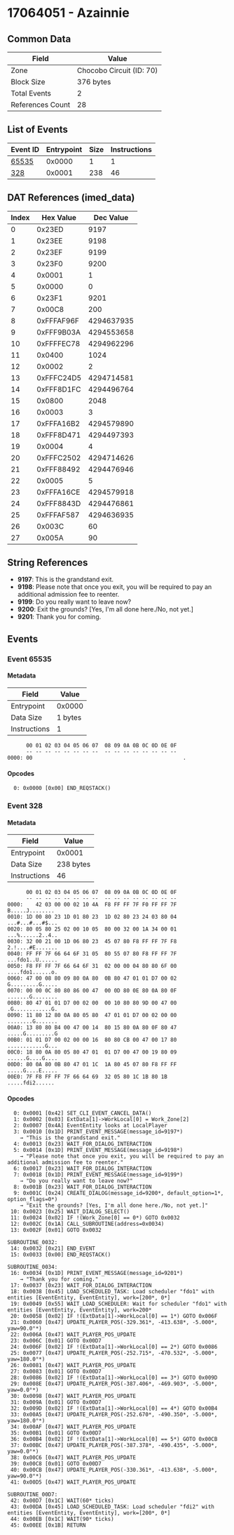 # 17064051 - Azainnie

## Common Data

| Field            | Value                    |
|------------------|--------------------------|
| Zone             | Chocobo Circuit (ID: 70) |
| Block Size       | 376 bytes                |
| Total Events     | 2                        |
| References Count | 28                       |

## List of Events

| Event ID              | Entrypoint   |   Size |   Instructions |
|-----------------------|--------------|--------|----------------|
| [65535](#event-65535) | 0x0000       |      1 |              1 |
| [328](#event-328)     | 0x0001       |    238 |             46 |

## DAT References (imed_data)

|   Index | Hex Value   |   Dec Value |
|---------|-------------|-------------|
|       0 | 0x23ED      |        9197 |
|       1 | 0x23EE      |        9198 |
|       2 | 0x23EF      |        9199 |
|       3 | 0x23F0      |        9200 |
|       4 | 0x0001      |           1 |
|       5 | 0x0000      |           0 |
|       6 | 0x23F1      |        9201 |
|       7 | 0x00C8      |         200 |
|       8 | 0xFFFAF96F  |  4294637935 |
|       9 | 0xFFF9B03A  |  4294553658 |
|      10 | 0xFFFFEC78  |  4294962296 |
|      11 | 0x0400      |        1024 |
|      12 | 0x0002      |           2 |
|      13 | 0xFFFC24D5  |  4294714581 |
|      14 | 0xFFF8D1FC  |  4294496764 |
|      15 | 0x0800      |        2048 |
|      16 | 0x0003      |           3 |
|      17 | 0xFFFA16B2  |  4294579890 |
|      18 | 0xFFF8D471  |  4294497393 |
|      19 | 0x0004      |           4 |
|      20 | 0xFFFC2502  |  4294714626 |
|      21 | 0xFFF88492  |  4294476946 |
|      22 | 0x0005      |           5 |
|      23 | 0xFFFA16CE  |  4294579918 |
|      24 | 0xFFF8843D  |  4294476861 |
|      25 | 0xFFFAF587  |  4294636935 |
|      26 | 0x003C      |          60 |
|      27 | 0x005A      |          90 |

## String References

- **9197**: This is the grandstand exit.
- **9198**: Please note that once you exit, you will be required to pay an additional admission fee to reenter.
- **9199**: Do you really want to leave now?
- **9200**: Exit the grounds? [Yes, I'm all done here./No, not yet.]
- **9201**: Thank you for coming.

## Events

### Event 65535

#### Metadata

| Field        | Value   |
|--------------|---------|
| Entrypoint   | 0x0000  |
| Data Size    | 1 bytes |
| Instructions | 1       |

```
      00 01 02 03 04 05 06 07  08 09 0A 0B 0C 0D 0E 0F
      -- -- -- -- -- -- -- --  -- -- -- -- -- -- -- --
0000: 00                                                .               
```

#### Opcodes

```
  0: 0x0000 [0x00] END_REQSTACK()
```

### Event 328

#### Metadata

| Field        | Value     |
|--------------|-----------|
| Entrypoint   | 0x0001    |
| Data Size    | 238 bytes |
| Instructions | 46        |

```
      00 01 02 03 04 05 06 07  08 09 0A 0B 0C 0D 0E 0F
      -- -- -- -- -- -- -- --  -- -- -- -- -- -- -- --
0000:    42 03 00 00 02 10 4A  F8 FF FF 7F F0 FF FF 7F   B.....J........
0010: 1D 00 80 23 1D 01 80 23  1D 02 80 23 24 03 80 04  ...#...#...#$...
0020: 80 05 80 25 02 00 10 05  80 00 32 00 1A 34 00 01  ...%......2..4..
0030: 32 00 21 00 1D 06 80 23  45 07 80 F8 FF FF 7F F8  2.!....#E.......
0040: FF FF 7F 66 64 6F 31 05  80 55 07 80 F8 FF FF 7F  ...fdo1..U......
0050: F8 FF FF 7F 66 64 6F 31  02 00 00 04 80 80 6F 00  ....fdo1......o.
0060: 47 00 08 80 09 80 0A 80  0B 80 47 01 01 D7 00 02  G.........G.....
0070: 00 00 0C 80 80 86 00 47  00 0D 80 0E 80 0A 80 0F  .......G........
0080: 80 47 01 01 D7 00 02 00  00 10 80 80 9D 00 47 00  .G............G.
0090: 11 80 12 80 0A 80 05 80  47 01 01 D7 00 02 00 00  ........G.......
00A0: 13 80 80 B4 00 47 00 14  80 15 80 0A 80 0F 80 47  .....G.........G
00B0: 01 01 D7 00 02 00 00 16  80 80 CB 00 47 00 17 80  ............G...
00C0: 18 80 0A 80 05 80 47 01  01 D7 00 47 00 19 80 09  ......G....G....
00D0: 80 0A 80 0B 80 47 01 1C  1A 80 45 07 80 F8 FF FF  .....G....E.....
00E0: 7F F8 FF FF 7F 66 64 69  32 05 80 1C 1B 80 1B     .....fdi2...... 
```

#### Opcodes

```
  0: 0x0001 [0x42] SET_CLI_EVENT_CANCEL_DATA()
  1: 0x0002 [0x03] ExtData[1]->WorkLocal[0] = Work_Zone[2]
  2: 0x0007 [0x4A] EventEntity looks at LocalPlayer
  3: 0x0010 [0x1D] PRINT_EVENT_MESSAGE(message_id=9197*)
    → "This is the grandstand exit."
  4: 0x0013 [0x23] WAIT_FOR_DIALOG_INTERACTION
  5: 0x0014 [0x1D] PRINT_EVENT_MESSAGE(message_id=9198*)
    → "Please note that once you exit, you will be required to pay an additional admission fee to reenter."
  6: 0x0017 [0x23] WAIT_FOR_DIALOG_INTERACTION
  7: 0x0018 [0x1D] PRINT_EVENT_MESSAGE(message_id=9199*)
    → "Do you really want to leave now?"
  8: 0x001B [0x23] WAIT_FOR_DIALOG_INTERACTION
  9: 0x001C [0x24] CREATE_DIALOG(message_id=9200*, default_option=1*, option_flags=0*)
    → "Exit the grounds? [Yes, I'm all done here./No, not yet.]"
 10: 0x0023 [0x25] WAIT_DIALOG_SELECT()
 11: 0x0024 [0x02] IF !(Work_Zone[0] == 0*) GOTO 0x0032
 12: 0x002C [0x1A] CALL_SUBROUTINE(address=0x0034)
 13: 0x002F [0x01] GOTO 0x0032

SUBROUTINE_0032:
 14: 0x0032 [0x21] END_EVENT
 15: 0x0033 [0x00] END_REQSTACK()

SUBROUTINE_0034:
 16: 0x0034 [0x1D] PRINT_EVENT_MESSAGE(message_id=9201*)
    → "Thank you for coming."
 17: 0x0037 [0x23] WAIT_FOR_DIALOG_INTERACTION
 18: 0x0038 [0x45] LOAD_SCHEDULED_TASK: Load scheduler "fdo1" with entities [EventEntity, EventEntity], work=[200*, 0*]
 19: 0x0049 [0x55] WAIT_LOAD_SCHEDULER: Wait for scheduler "fdo1" with entities [EventEntity, EventEntity], work=200*
 20: 0x0058 [0x02] IF !(ExtData[1]->WorkLocal[0] == 1*) GOTO 0x006F
 21: 0x0060 [0x47] UPDATE_PLAYER_POS(-329.361*, -413.638*, -5.000*, yaw=90.0°*)
 22: 0x006A [0x47] WAIT_PLAYER_POS_UPDATE
 23: 0x006C [0x01] GOTO 0x00D7
 24: 0x006F [0x02] IF !(ExtData[1]->WorkLocal[0] == 2*) GOTO 0x0086
 25: 0x0077 [0x47] UPDATE_PLAYER_POS(-252.715*, -470.532*, -5.000*, yaw=180.0°*)
 26: 0x0081 [0x47] WAIT_PLAYER_POS_UPDATE
 27: 0x0083 [0x01] GOTO 0x00D7
 28: 0x0086 [0x02] IF !(ExtData[1]->WorkLocal[0] == 3*) GOTO 0x009D
 29: 0x008E [0x47] UPDATE_PLAYER_POS(-387.406*, -469.903*, -5.000*, yaw=0.0°*)
 30: 0x0098 [0x47] WAIT_PLAYER_POS_UPDATE
 31: 0x009A [0x01] GOTO 0x00D7
 32: 0x009D [0x02] IF !(ExtData[1]->WorkLocal[0] == 4*) GOTO 0x00B4
 33: 0x00A5 [0x47] UPDATE_PLAYER_POS(-252.670*, -490.350*, -5.000*, yaw=180.0°*)
 34: 0x00AF [0x47] WAIT_PLAYER_POS_UPDATE
 35: 0x00B1 [0x01] GOTO 0x00D7
 36: 0x00B4 [0x02] IF !(ExtData[1]->WorkLocal[0] == 5*) GOTO 0x00CB
 37: 0x00BC [0x47] UPDATE_PLAYER_POS(-387.378*, -490.435*, -5.000*, yaw=0.0°*)
 38: 0x00C6 [0x47] WAIT_PLAYER_POS_UPDATE
 39: 0x00C8 [0x01] GOTO 0x00D7
 40: 0x00CB [0x47] UPDATE_PLAYER_POS(-330.361*, -413.638*, -5.000*, yaw=90.0°*)
 41: 0x00D5 [0x47] WAIT_PLAYER_POS_UPDATE

SUBROUTINE_00D7:
 42: 0x00D7 [0x1C] WAIT(60* ticks)
 43: 0x00DA [0x45] LOAD_SCHEDULED_TASK: Load scheduler "fdi2" with entities [EventEntity, EventEntity], work=[200*, 0*]
 44: 0x00EB [0x1C] WAIT(90* ticks)
 45: 0x00EE [0x1B] RETURN
```
